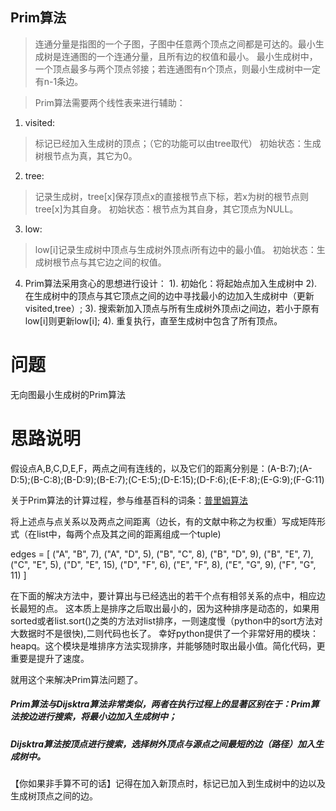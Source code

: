 ## Prim算法

> 连通分量是指图的一个子图，子图中任意两个顶点之间都是可达的。最小生成树是连通图的一个连通分量，且所有边的权值和最小。
> 最小生成树中，一个顶点最多与两个顶点邻接；若连通图有n个顶点，则最小生成树中一定有n-1条边。

> Prim算法需要两个线性表来进行辅助：

1. visited:
> 标记已经加入生成树的顶点；（它的功能可以由tree取代）
> 初始状态：生成树根节点为真，其它为0。

2. tree:
> 记录生成树，tree[x]保存顶点x的直接根节点下标，若x为树的根节点则tree[x]为其自身。
> 初始状态：根节点为其自身，其它顶点为NULL。

3. low:
> low[i]记录生成树中顶点与生成树外顶点i所有边中的最小值。
> 初始状态：生成树根节点与其它边之间的权值。

4. Prim算法采用贪心的思想进行设计：
  1). 初始化：将起始点加入生成树中
  2). 在生成树中的顶点与其它顶点之间的边中寻找最小的边加入生成树中（更新visited,tree）;
  3). 搜索新加入顶点与所有生成树外顶点i之间边，若小于原有low[i]则更新low[i];
  4). 重复执行，直至生成树中包含了所有顶点。
  
  
# 问题
无向图最小生成树的Prim算法

# 思路说明

假设点A,B,C,D,E,F，两点之间有连线的，以及它们的距离分别是：(A-B:7);(A-D:5);(B-C:8);(B-D:9);(B-E:7);(C-E:5);(D-E:15);(D-F:6);(E-F:8);(E-G:9);(F-G:11)

关于Prim算法的计算过程，参与维基百科的词条：[普里姆算法](https://zh.wikipedia.org/wiki/%E6%99%AE%E6%9E%97%E5%A7%86%E7%AE%97%E6%B3%95)

将上述点与点关系以及两点之间距离（边长，有的文献中称之为权重）写成矩阵形式（在list中，每两个点及其之间的距离组成一个tuple)

edges = [ ("A", "B", 7), ("A", "D", 5), ("B", "C", 8), ("B", "D", 9), ("B", "E", 7), ("C", "E", 5), ("D", "E", 15), ("D", "F", 6), ("E", "F", 8), ("E", "G", 9), ("F", "G", 11) ]

在下面的解决方法中，要计算出与已经选出的若干个点有相邻关系的点中，相应边长最短的点。
这本质上是排序之后取出最小的，因为这种排序是动态的，如果用sorted或者list.sort()之类的方法对list排序，一则速度慢（python中的sort方法对大数据时不是很快),二则代码也长了。
幸好python提供了一个非常好用的模块：heapq。这个模块是堆排序方法实现排序，并能够随时取出最小值。简化代码，更重要是提升了速度。

就用这个来解决Prim算法问题了。


##### Prim算法与Dijsktra算法非常类似，两者在执行过程上的显著区别在于：Prim算法按边进行搜索，将最小边加入生成树中；
##### Dijsktra算法按顶点进行搜索，选择树外顶点与源点之间最短的边（路径）加入生成树中。

【你如果非手算不可的话】记得在加入新顶点时，标记已加入到生成树中的边以及生成树顶点之间的边。